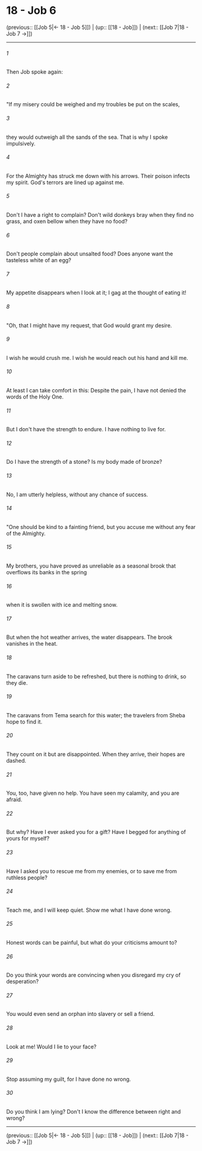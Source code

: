 # 18 - Job 6

(previous:: [[Job 5|← 18 - Job 5]]) | (up:: [[18 - Job]]) | (next:: [[Job 7|18 - Job 7 →]])

***


###### 1 
Then Job spoke again: 

###### 2 
"If my misery could be weighed and my troubles be put on the scales, 

###### 3 
they would outweigh all the sands of the sea. That is why I spoke impulsively. 

###### 4 
For the Almighty has struck me down with his arrows. Their poison infects my spirit. God's terrors are lined up against me. 

###### 5 
Don't I have a right to complain? Don't wild donkeys bray when they find no grass, and oxen bellow when they have no food? 

###### 6 
Don't people complain about unsalted food? Does anyone want the tasteless white of an egg? 

###### 7 
My appetite disappears when I look at it; I gag at the thought of eating it! 

###### 8 
"Oh, that I might have my request, that God would grant my desire. 

###### 9 
I wish he would crush me. I wish he would reach out his hand and kill me. 

###### 10 
At least I can take comfort in this: Despite the pain, I have not denied the words of the Holy One. 

###### 11 
But I don't have the strength to endure. I have nothing to live for. 

###### 12 
Do I have the strength of a stone? Is my body made of bronze? 

###### 13 
No, I am utterly helpless, without any chance of success. 

###### 14 
"One should be kind to a fainting friend, but you accuse me without any fear of the Almighty. 

###### 15 
My brothers, you have proved as unreliable as a seasonal brook that overflows its banks in the spring 

###### 16 
when it is swollen with ice and melting snow. 

###### 17 
But when the hot weather arrives, the water disappears. The brook vanishes in the heat. 

###### 18 
The caravans turn aside to be refreshed, but there is nothing to drink, so they die. 

###### 19 
The caravans from Tema search for this water; the travelers from Sheba hope to find it. 

###### 20 
They count on it but are disappointed. When they arrive, their hopes are dashed. 

###### 21 
You, too, have given no help. You have seen my calamity, and you are afraid. 

###### 22 
But why? Have I ever asked you for a gift? Have I begged for anything of yours for myself? 

###### 23 
Have I asked you to rescue me from my enemies, or to save me from ruthless people? 

###### 24 
Teach me, and I will keep quiet. Show me what I have done wrong. 

###### 25 
Honest words can be painful, but what do your criticisms amount to? 

###### 26 
Do you think your words are convincing when you disregard my cry of desperation? 

###### 27 
You would even send an orphan into slavery or sell a friend. 

###### 28 
Look at me! Would I lie to your face? 

###### 29 
Stop assuming my guilt, for I have done no wrong. 

###### 30 
Do you think I am lying? Don't I know the difference between right and wrong?

***

(previous:: [[Job 5|← 18 - Job 5]]) | (up:: [[18 - Job]]) | (next:: [[Job 7|18 - Job 7 →]])
